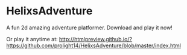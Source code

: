 # HelixsAdventure
A fun 2d amazing adventure platformer.
Download and play it now!

Or play it anytime at: http://htmlpreview.github.io/?https://github.com/prolight14/HelixsAdventure/blob/master/index.html
